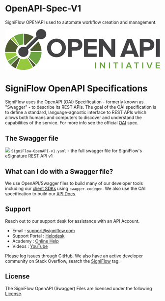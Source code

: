 # OpenAPI-Spec-V1
SigniFlow OPENAPI used to automate workflow creation and management.

![alt text](assets/images/OpenAPI.png)

# SigniFlow OpenAPI Specifications  

SigniFlow uses the OpenAPI (OAI) Specification - formerly known as "Swagger" - to describe its REST APIs. The goal of the OAI specification is to define a standard, language-agnostic interface to REST APIs which allows both humans and computers to discover and understand the capabilities of the service.  For more info see the official [OAI](https://github.com/OAI/OpenAPI-Specification) spec.

## The Swagger file

![](https://validator.swagger.io/validator?url=https://raw.githubusercontent.com/SigniFlow/OpenAPI-Spec-V1/main/reference/SigniFlow-OpenAPI-v1.yaml) 
`SigniFlow-OpenAPI-v1.yaml` - the full swagger file for SigniFlow's eSignature REST API v1


## What can I do with a Swagger file? 

We use OpenAPI/Swagger files to build many of our developer tools including our [client SDKs](https://github.com/SigniFlow/SDK-Clients) using `swagger-codegen`. We also use the OAI specification to build our [API Docs](https://signiflow.stoplight.io/docs/signiflow-openapi-v1/docs/welcome.md). 


## Support

Reach out to our support desk for assistance with an API Account.

* Email : [support@signiflow.com](mailto:support@signiflow.com?subject=API%20Assistance)
* Support Portal : [Helpdesk](https://helpdesk.signiflow.com/en/support/home)
* Academy : [Online Help](https://www.signiflow.com/academy/)
* Videos : [YouTube](https://www.youtube.com/c/SigniFlow)


Please log issues through GitHub. We also have an active developer community on Stack Overflow, search the [SigniFlow](http://stackoverflow.com/questions/tagged/signiflow) tag.

## License

The SigniFlow OpenAPI (Swagger) Files are licensed under the following [License](LICENSE).